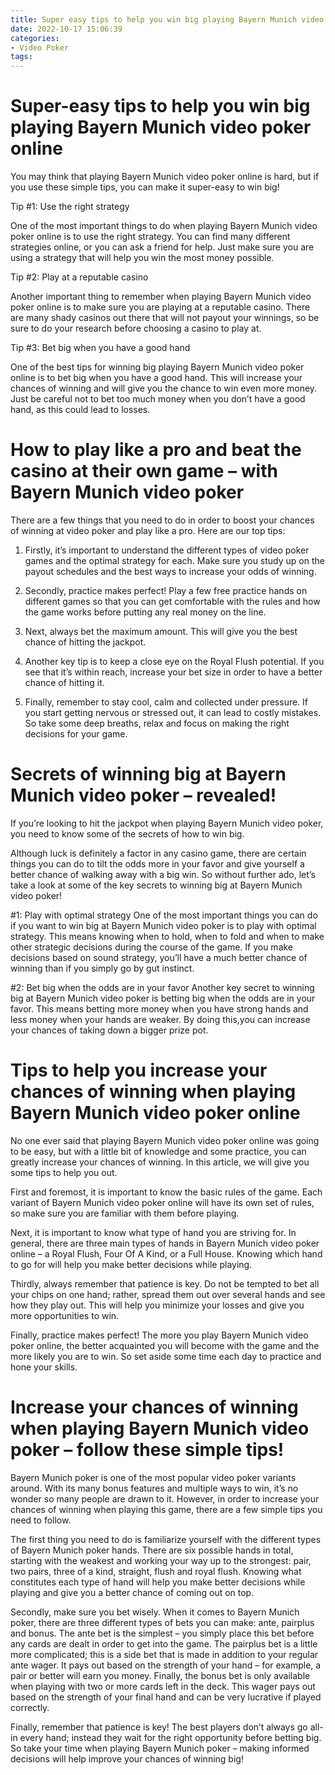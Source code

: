 ```yaml
---
title: Super easy tips to help you win big playing Bayern Munich video poker online 
date: 2022-10-17 15:06:39
categories:
- Video Poker
tags:
---
```



#  Super-easy tips to help you win big playing Bayern Munich video poker online 

You may think that playing Bayern Munich video poker online is hard, but if you use these simple tips, you can make it super-easy to win big!

Tip #1: Use the right strategy

One of the most important things to do when playing Bayern Munich video poker online is to use the right strategy. You can find many different strategies online, or you can ask a friend for help. Just make sure you are using a strategy that will help you win the most money possible.

Tip #2: Play at a reputable casino

Another important thing to remember when playing Bayern Munich video poker online is to make sure you are playing at a reputable casino. There are many shady casinos out there that will not payout your winnings, so be sure to do your research before choosing a casino to play at.

Tip #3: Bet big when you have a good hand

One of the best tips for winning big playing Bayern Munich video poker online is to bet big when you have a good hand. This will increase your chances of winning and will give you the chance to win even more money. Just be careful not to bet too much money when you don’t have a good hand, as this could lead to losses.

#  How to play like a pro and beat the casino at their own game – with Bayern Munich video poker 

There are a few things that you need to do in order to boost your chances of winning at video poker and play like a pro. Here are our top tips:

1) Firstly, it’s important to understand the different types of video poker games and the optimal strategy for each. Make sure you study up on the payout schedules and the best ways to increase your odds of winning.

2) Secondly, practice makes perfect! Play a few free practice hands on different games so that you can get comfortable with the rules and how the game works before putting any real money on the line.

3) Next, always bet the maximum amount. This will give you the best chance of hitting the jackpot.

4) Another key tip is to keep a close eye on the Royal Flush potential. If you see that it’s within reach, increase your bet size in order to have a better chance of hitting it.

5) Finally, remember to stay cool, calm and collected under pressure. If you start getting nervous or stressed out, it can lead to costly mistakes. So take some deep breaths, relax and focus on making the right decisions for your game.

#  Secrets of winning big at Bayern Munich video poker – revealed! 

If you’re looking to hit the jackpot when playing Bayern Munich video poker, you need to know some of the secrets of how to win big.

Although luck is definitely a factor in any casino game, there are certain things you can do to tilt the odds more in your favor and give yourself a better chance of walking away with a big win. So without further ado, let’s take a look at some of the key secrets to winning big at Bayern Munich video poker!

#1: Play with optimal strategy
One of the most important things you can do if you want to win big at Bayern Munich video poker is to play with optimal strategy. This means knowing when to hold, when to fold and when to make other strategic decisions during the course of the game. If you make decisions based on sound strategy, you’ll have a much better chance of winning than if you simply go by gut instinct.

#2: Bet big when the odds are in your favor
Another key secret to winning big at Bayern Munich video poker is betting big when the odds are in your favor. This means betting more money when you have strong hands and less money when your hands are weaker. By doing this,you can increase your chances of taking down a bigger prize pot.

#  Tips to help you increase your chances of winning when playing Bayern Munich video poker online 

No one ever said that playing Bayern Munich video poker online was going to be easy, but with a little bit of knowledge and some practice, you can greatly increase your chances of winning. In this article, we will give you some tips to help you out.

First and foremost, it is important to know the basic rules of the game. Each variant of Bayern Munich video poker online will have its own set of rules, so make sure you are familiar with them before playing.

Next, it is important to know what type of hand you are striving for. In general, there are three main types of hands in Bayern Munich video poker online – a Royal Flush, Four Of A Kind, or a Full House. Knowing which hand to go for will help you make better decisions while playing.

Thirdly, always remember that patience is key. Do not be tempted to bet all your chips on one hand; rather, spread them out over several hands and see how they play out. This will help you minimize your losses and give you more opportunities to win.

Finally, practice makes perfect! The more you play Bayern Munich video poker online, the better acquainted you will become with the game and the more likely you are to win. So set aside some time each day to practice and hone your skills.

#  Increase your chances of winning when playing Bayern Munich video poker – follow these simple tips!

Bayern Munich poker is one of the most popular video poker variants around. With its many bonus features and multiple ways to win, it’s no wonder so many people are drawn to it. However, in order to increase your chances of winning when playing this game, there are a few simple tips you need to follow.

The first thing you need to do is familiarize yourself with the different types of Bayern Munich poker hands. There are six possible hands in total, starting with the weakest and working your way up to the strongest: pair, two pairs, three of a kind, straight, flush and royal flush. Knowing what constitutes each type of hand will help you make better decisions while playing and give you a better chance of coming out on top.

Secondly, make sure you bet wisely. When it comes to Bayern Munich poker, there are three different types of bets you can make: ante, pairplus and bonus. The ante bet is the simplest – you simply place this bet before any cards are dealt in order to get into the game. The pairplus bet is a little more complicated; this is a side bet that is made in addition to your regular ante wager. It pays out based on the strength of your hand – for example, a pair or better will earn you money. Finally, the bonus bet is only available when playing with two or more cards left in the deck. This wager pays out based on the strength of your final hand and can be very lucrative if played correctly.

Finally, remember that patience is key! The best players don’t always go all-in every hand; instead they wait for the right opportunity before betting big. So take your time when playing Bayern Munich poker – making informed decisions will help improve your chances of winning big!
